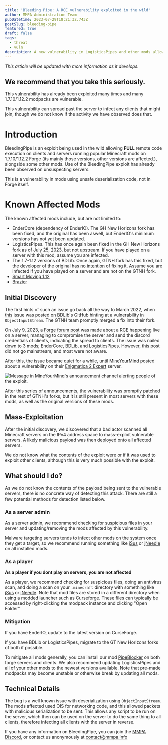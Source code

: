 ```yaml
---
title: 'Bleeding Pipe: A RCE vulnerability exploited in the wild'
author: MMPA Administration Team
pubDatetime: 2023-07-29T18:21:32.743Z
postSlug: bleeding-pipe
featured: true
draft: false
tags:
  - threat
  - vuln
description: A new vulnerability in LogisticsPipes and other mods allowing RCE on clients and servers.
---
```


*This article will be updated with more information as it develops.*

## We recommend that you take this seriously.

This vulnerability has already been exploited many times and many 1.7.10/1.12.2 modpacks are vulnerable.

This vulnerability can spread past the server to infect any clients that might join, though we do not know if the activity we have observed does that.

# Introduction

BleedingPipe is an exploit being used in the wild allowing **FULL** remote code execution on clients and servers running popular Minecraft mods on 1.7.10/1.12.2 Forge (its mainly those versions, other versions are affected.), alongside some other mods. Use of the BleedingPipe exploit has already been observed on unsuspecting servers.

This is a vulnerability in mods using unsafe deserialization code, not in Forge itself.

# Known Affected Mods

The known affected mods include, but are not limited to:

- EnderCore (dependency of EnderIO). The GH New Horizons fork has been fixed, and the original has been aswell, but EnderIO's minimum versions has not yet been updated.
- LogisticsPipes. This has once again been fixed in the GH New Horizons fork as of July 25, 2023, but not upstream. If you have played on a server with this mod, assume you are infected.
- The 1.7-1.12 versions of BDLib. Once again, GTNH fork has this fixed, but the developer of the original has [no intention](https://github.com/bdew-minecraft/bdlib/issues/57) of fixing it. Assume you are infected if you have played on a server and are not on the GTNH fork.
- [Smart Moving 1.12](https://www.curseforge.com/minecraft/mc-mods/smart-moving-1-12-2)
- [Brazier](https://www.curseforge.com/minecraft/mc-mods/brazier)

## Initial Discovery

The first hints of such an issue go back all the way to March 2022, when [this](https://github.com/bdew-minecraft/bdlib/issues/57) issue was posted on BDLib's GitHub hinting at a vulnerability in `ObjectInputStream`. The GTNH team promptly merged a fix into their fork.

On July 9, 2023, a [Forge forum post](https://forums.minecraftforge.net/topic/124918-potential-rce-zero-day-exploit-targeting-forge-142352860-1122/) was made about a RCE happening live on a server, managing to compromise the server and send the discord credentials of clients, indicating the spread to clients. The issue was nailed down to 3 mods; EnderCore, BDLib, and LogisticsPipes. However, this post did not go mainstream, and most were not aware.

After this, the issue became quiet for a while, until [MineYourMind](https://mineyourmind.net) posted about a vulnerability on their [Enigmatica 2 Expert](https://www.curseforge.com/minecraft/modpacks/enigmatica2expert) server.

![Message in MineYourMind's announcement channel alerting people of the exploit.](https://cdn.discordapp.com/attachments/1133934284034556017/1133935398612115456/image.png)

After this series of announcements, the vulnerability was promptly patched in the rest of GTNH's forks, but it is still present in most servers with these mods, as well as the original versions of these mods.

## Mass-Exploitation

After the initial discovery, we discovered that a bad actor scanned all Minecraft servers on the IPv4 address space to mass-exploit vulnerable servers. A likely malicious payload was then deployed onto all affected servers.

We do not know what the contents of the exploit were or if it was used to exploit other clients, although this is very much possible with the exploit.

## What should I do?

As we do not know the contents of the payload being sent to the vulnerable servers, there is no concrete way of detecting this attack. There are still a few potential methods for detection listed below.

### As a server admin

As a server admin, we recommend checking for suspicious files in your server and updating/removing the mods affected by this vulnerabiilty. 

Malware targeting servers tends to infect other mods on the system once they get a target, so we recommend running something like [jSus](https://github.com/NeRdTheNed/jSus) or [jNeedle](https://github.com/KosmX/jneedle) on all installed mods.

### As a player

**As a player if you dont play on servers, you are not affected**

As a player, we recommend checking for suspicious files, doing an antivirus scan, and doing a scan on your `.minecraft` directory with something like [jSus](https://github.com/NeRdTheNed/jSus) or [jNeedle](https://github.com/KosmX/jneedle). Note that mod files are stored in a different directory when using a modded launcher such as Curseforge. These files can typically be accessed by right-clicking the modpack instance and clicking "Open Folder"

### Mitigation

If you have EnderIO, update to the latest version on CurseForge.

If you have BDLib or LogisticsPipes, migrate to the GT New Horizons forks of both if possible.

To mitigate all mods generally, you can install our mod [PipeBlocker](https://modrinth.com/mod/pipeblocker) on both forge servers and clients. We also recommend updating LogisticsPipes and all of your other mods to the newest versions available. Note that pre-made modpacks may become unstable or otherwise break by updating all mods. 


## Technical Details

The bug is a well known issue with deserialization using `ObjectInputStream`. The mods affected used OIS for networking code, and this allowed packets with malicious serialization to be sent. This allows any script to be run on the server, which then can be used on the server to do the same thing to all clients, therefore infecting all clients with the server in reverse.

 If you have any information on BleedingPipe, you can join the [MMPA Discord](https://discord.gg/zPdFK47682), or contact us anonymously at contact@mmpa.info